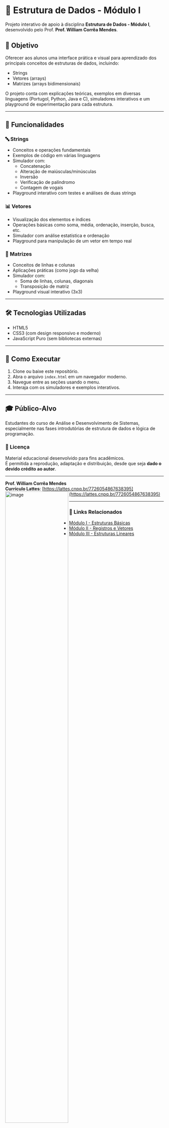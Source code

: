 # 📘 Estrutura de Dados - Módulo I

Projeto interativo de apoio à disciplina **Estrutura de Dados - Módulo I**, desenvolvido pelo Prof. **Prof. William Corrêa Mendes**.

## 📌 Objetivo

Oferecer aos alunos uma interface prática e visual para aprendizado dos principais conceitos de estruturas de dados, incluindo:

- Strings
- Vetores (arrays)
- Matrizes (arrays bidimensionais)

O projeto conta com explicações teóricas, exemplos em diversas linguagens (Portugol, Python, Java e C), simuladores interativos e um playground de experimentação para cada estrutura.

---

## 🧩 Funcionalidades

### 🔤 Strings
- Conceitos e operações fundamentais
- Exemplos de código em várias linguagens
- Simulador com:
  - Concatenação
  - Alteração de maiúsculas/minúsculas
  - Inversão
  - Verificação de palíndromo
  - Contagem de vogais
- Playground interativo com testes e análises de duas strings

### 📊 Vetores
- Visualização dos elementos e índices
- Operações básicas como soma, média, ordenação, inserção, busca, etc.
- Simulador com análise estatística e ordenação
- Playground para manipulação de um vetor em tempo real

### 🧮 Matrizes
- Conceitos de linhas e colunas
- Aplicações práticas (como jogo da velha)
- Simulador com:
  - Soma de linhas, colunas, diagonais
  - Transposição de matriz
- Playground visual interativo (3x3)

---

## 🛠️ Tecnologias Utilizadas

- HTML5
- CSS3 (com design responsivo e moderno)
- JavaScript Puro (sem bibliotecas externas)

---

## 🧪 Como Executar

1. Clone ou baixe este repositório.
2. Abra o arquivo `index.html` em um navegador moderno.
3. Navegue entre as seções usando o menu.
4. Interaja com os simuladores e exemplos interativos.

---

## 🎓 Público-Alvo

Estudantes do curso de Análise e Desenvolvimento de Sistemas, especialmente nas fases introdutórias de estrutura de dados e lógica de programação.

### 📄 Licença

Material educacional desenvolvido para fins acadêmicos.  
É permitida a reprodução, adaptação e distribuição, desde que seja **dado o devido crédito ao autor**.

---

**Prof. William Corrêa Mendes**  
**Currículo Lattes**: [https://lattes.cnpq.br/7726054867638395](https://lattes.cnpq.br/7726054867638395)
<img align="left" width="200" height="2000" alt="image" src="https://github.com/user-attachments/assets/99e540cd-3106-47c0-8578-95926730b655" />

---

### 🔗 Links Relacionados

- [Módulo I - Estruturas Básicas](https://wcmendes.github.io/ed_modulo1/)
- [Módulo II - Registros e Vetores](https://wcmendes.github.io/ed_modulo2/)
- [Módulo III - Estruturas Lineares](https://wcmendes.github.io/ed_modulo3/)

